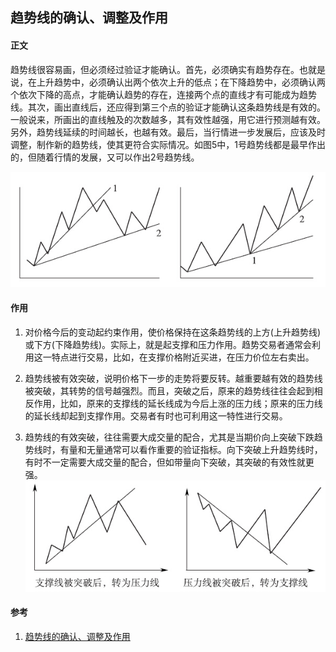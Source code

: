 ## 趋势线的确认、调整及作用

#### 正文
趋势线很容易画，但必须经过验证才能确认。首先，必须确实有趋势存在。也就是说，在上升趋势中，必须确认出两个依次上升的低点；在下降趋势中，必须确认两个依次下降的高点，才能确认趋势的存在，连接两个点的直线才有可能成为趋势线。其次，画出直线后，还应得到第三个点的验证才能确认这条趋势线是有效的。一般说来，所画出的直线触及的次数越多，其有效性越强，用它进行预测越有效。另外，趋势线延续的时间越长，也越有效。最后，当行情进一步发展后，应该及时调整，制作新的趋势线，使其更符合实际情况。如图5中，1号趋势线都是最早作出的，但随着行情的发展，又可以作出2号趋势线。

![趋势图](/images/article/趋势线的确认、调整及作用/trend_confirm_01.jpg '趋势图')

#### 作用
1. 对价格今后的变动起约束作用，使价格保持在这条趋势线的上方(上升趋势线)或下方(下降趋势线)。实际上，就是起支撑和压力作用。趋势交易者通常会利用这一特点进行交易，比如，在支撑价格附近买进，在压力价位左右卖出。

1. 趋势线被有效突破，说明价格下一步的走势将要反转。越重要越有效的趋势线被突破，其转势的信号越强烈。而且，突破之后，原来的趋势线往往会起到相反作用，比如，原来的支撑线的延长线成为今后上涨的压力线；原来的压力线的延长线却起到支撑作用。交易者有时也可利用这一特性进行交易。

1. 趋势线的有效突破，往往需要大成交量的配合，尤其是当期价向上突破下跌趋势线时，有量和无量通常可以看作重要的验证指标。向下突破上升趋势线时，有时不一定需要大成交量的配合，但如带量向下突破，其突破的有效性就更强。
![趋势图](/images/article/趋势线的确认、调整及作用/trend_confirm_02.jpg '趋势图')

#### 参考
1. [趋势线的确认、调整及作用](http://edu.cfachina.org/qhxy/QHABC/jsmfx/201510/t20151023_1878334.html '趋势线的确认、调整及作用')


